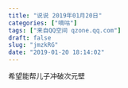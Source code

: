 ```yaml
---
title: "说说 2019年01月20日"
categories: ["嘀咕"]
tags: ["来自QQ空间 qzone.qq.com"]
draft: false
slug: "jmzkRG"
date: "2019-01-20 18:14:02"
---
```


希望能帮儿子冲破次元壁
